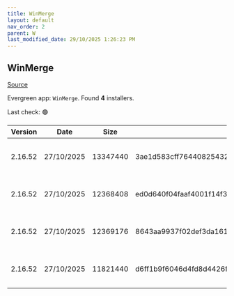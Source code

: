 ```yaml
---
title: WinMerge
layout: default
nav_order: 2
parent: W
last_modified_date: 29/10/2025 1:26:23 PM
---
```


## WinMerge

[Source](https://winmerge.org/)

Evergreen app: `WinMerge`. Found **4** installers.

Last check: 🟢

| Version | Date       | Size     | Sha256                                                           | Architecture | InstallerType | Type | URI                                                                                                                                                                                                              |
| ------- | ---------- | -------- | ---------------------------------------------------------------- | ------------ | ------------- | ---- | ---------------------------------------------------------------------------------------------------------------------------------------------------------------------------------------------------------------- |
| 2.16.52 | 27/10/2025 | 13347440 | 3ae1d583cff76440825432a0d130978346a49e0d0e8ac13063349a92901d9dc4 | ARM64        | Default       | exe  | [https://github.com/WinMerge/winmerge/releases/download/v2.16.52/WinMerge-2.16.52-ARM64-Setup.exe](https://github.com/WinMerge/winmerge/releases/download/v2.16.52/WinMerge-2.16.52-ARM64-Setup.exe)             |
| 2.16.52 | 27/10/2025 | 12368408 | ed0d640f04faaf4001f14f3430b5b13765560fd1c6eee06afa981dbd8d907e30 | x64          | User          | exe  | [https://github.com/WinMerge/winmerge/releases/download/v2.16.52/WinMerge-2.16.52-x64-PerUser-Setup.exe](https://github.com/WinMerge/winmerge/releases/download/v2.16.52/WinMerge-2.16.52-x64-PerUser-Setup.exe) |
| 2.16.52 | 27/10/2025 | 12369176 | 8643aa9937f02def3da161ab11e04d1f45a7961f60a47d1358e36f0dbdb6289e | x64          | Default       | exe  | [https://github.com/WinMerge/winmerge/releases/download/v2.16.52/WinMerge-2.16.52-x64-Setup.exe](https://github.com/WinMerge/winmerge/releases/download/v2.16.52/WinMerge-2.16.52-x64-Setup.exe)                 |
| 2.16.52 | 27/10/2025 | 11821440 | d6ff1b9f6046d4fd8d4426fdfd5415d8e7ee60dbbc62c0b3487f69011cb56c12 | x86          | Default       | exe  | [https://github.com/WinMerge/winmerge/releases/download/v2.16.52/WinMerge-2.16.52-Setup.exe](https://github.com/WinMerge/winmerge/releases/download/v2.16.52/WinMerge-2.16.52-Setup.exe)                         |

